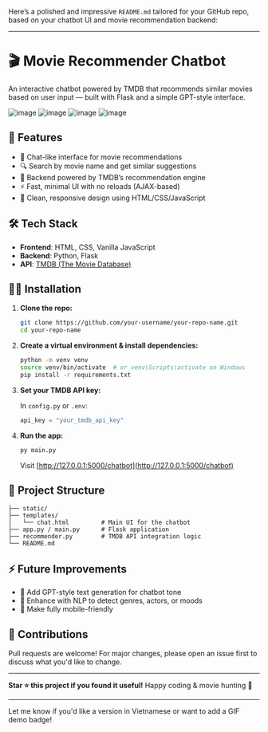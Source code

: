 Here’s a polished and impressive `README.md` tailored for your GitHub repo, based on your chatbot UI and movie recommendation backend:

---

# 🎬 Movie Recommender Chatbot

An interactive chatbot powered by TMDB that recommends similar movies based on user input — built with Flask and a simple GPT-style interface.


![image](https://github.com/user-attachments/assets/67c9c0e1-33e9-4616-9571-04858a802eb4)
![image](https://github.com/user-attachments/assets/33da1f07-f090-4964-9680-4940293d0527)
![image](https://github.com/user-attachments/assets/076362c9-778b-4871-8920-a859df5ae5a1)
![image](https://github.com/user-attachments/assets/52cce7be-d120-415e-a3fb-6e18563755df)


## 🚀 Features

* 💬 Chat-like interface for movie recommendations
* 🔍 Search by movie name and get similar suggestions
* 🧠 Backend powered by TMDB’s recommendation engine
* ⚡ Fast, minimal UI with no reloads (AJAX-based)
* 🎨 Clean, responsive design using HTML/CSS/JavaScript


## 🛠️ Tech Stack

* **Frontend**: HTML, CSS, Vanilla JavaScript
* **Backend**: Python, Flask
* **API**: [TMDB (The Movie Database)](https://www.themoviedb.org/)

## 🧑‍💻 Installation

1. **Clone the repo:**

   ```bash
   git clone https://github.com/your-username/your-repo-name.git
   cd your-repo-name
   ```

2. **Create a virtual environment & install dependencies:**

   ```bash
   python -m venv venv
   source venv/bin/activate  # or venv\Scripts\activate on Windows
   pip install -r requirements.txt
   ```

3. **Set your TMDB API key:**

   In `config.py` or `.env`:

   ```python
   api_key = "your_tmdb_api_key"
   ```

4. **Run the app:**

   ```bash
   py main.py
   ```

   Visit [http://127.0.0.1:5000/chatbot](http://127.0.0.1:5000/chatbot)

## 📁 Project Structure

```
├── static/
├── templates/
│   └── chat.html         # Main UI for the chatbot
├── app.py / main.py      # Flask application
├── recommender.py        # TMDB API integration logic
└── README.md
```

## ⚡ Future Improvements

* 🤖 Add GPT-style text generation for chatbot tone
* 🧠 Enhance with NLP to detect genres, actors, or moods
* 📱 Make fully mobile-friendly

## 🤝 Contributions

Pull requests are welcome! For major changes, please open an issue first to discuss what you'd like to change.

---

**Star ⭐ this project if you found it useful!**
Happy coding & movie hunting 🍿

---

Let me know if you'd like a version in Vietnamese or want to add a GIF demo badge!
